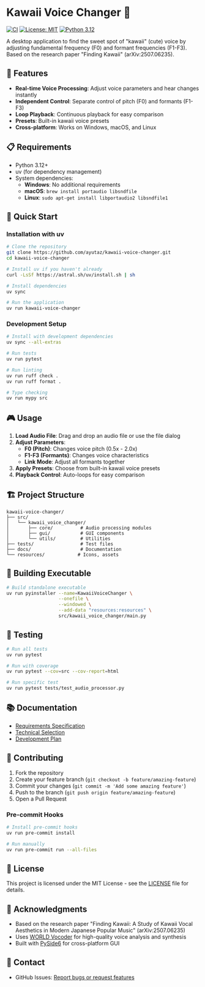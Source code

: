 # Kawaii Voice Changer 🎤

[![CI](https://github.com/ayutaz/kawaii-voice-changer/actions/workflows/ci.yml/badge.svg)](https://github.com/ayutaz/kawaii-voice-changer/actions/workflows/ci.yml)
[![License: MIT](https://img.shields.io/badge/License-MIT-yellow.svg)](https://opensource.org/licenses/MIT)
[![Python 3.12](https://img.shields.io/badge/python-3.12-blue.svg)](https://www.python.org/downloads/)

A desktop application to find the sweet spot of "kawaii" (cute) voice by adjusting fundamental frequency (F0) and formant frequencies (F1-F3). Based on the research paper "Finding Kawaii" (arXiv:2507.06235).

## 🌟 Features

- **Real-time Voice Processing**: Adjust voice parameters and hear changes instantly
- **Independent Control**: Separate control of pitch (F0) and formants (F1-F3)
- **Loop Playback**: Continuous playback for easy comparison
- **Presets**: Built-in kawaii voice presets
- **Cross-platform**: Works on Windows, macOS, and Linux

## 📋 Requirements

- Python 3.12+
- uv (for dependency management)
- System dependencies:
  - **Windows**: No additional requirements
  - **macOS**: `brew install portaudio libsndfile`
  - **Linux**: `sudo apt-get install libportaudio2 libsndfile1`

## 🚀 Quick Start

### Installation with uv

```bash
# Clone the repository
git clone https://github.com/ayutaz/kawaii-voice-changer.git
cd kawaii-voice-changer

# Install uv if you haven't already
curl -LsSf https://astral.sh/uv/install.sh | sh

# Install dependencies
uv sync

# Run the application
uv run kawaii-voice-changer
```

### Development Setup

```bash
# Install with development dependencies
uv sync --all-extras

# Run tests
uv run pytest

# Run linting
uv run ruff check .
uv run ruff format .

# Type checking
uv run mypy src
```

## 🎮 Usage

1. **Load Audio File**: Drag and drop an audio file or use the file dialog
2. **Adjust Parameters**:
   - **F0 (Pitch)**: Changes voice pitch (0.5x - 2.0x)
   - **F1-F3 (Formants)**: Changes voice characteristics
   - **Link Mode**: Adjust all formants together
3. **Apply Presets**: Choose from built-in kawaii voice presets
4. **Playback Control**: Auto-loops for easy comparison

## 🏗️ Project Structure

```
kawaii-voice-changer/
├── src/
│   └── kawaii_voice_changer/
│       ├── core/          # Audio processing modules
│       ├── gui/           # GUI components
│       └── utils/         # Utilities
├── tests/                 # Test files
├── docs/                  # Documentation
└── resources/            # Icons, assets
```

## 🔧 Building Executable

```bash
# Build standalone executable
uv run pyinstaller --name=KawaiiVoiceChanger \
                   --onefile \
                   --windowed \
                   --add-data "resources:resources" \
                   src/kawaii_voice_changer/main.py
```

## 🧪 Testing

```bash
# Run all tests
uv run pytest

# Run with coverage
uv run pytest --cov=src --cov-report=html

# Run specific test
uv run pytest tests/test_audio_processor.py
```

## 📚 Documentation

- [Requirements Specification](docs/requirements-specification.md)
- [Technical Selection](docs/technical-selection.md)
- [Development Plan](docs/development-plan.md)

## 🤝 Contributing

1. Fork the repository
2. Create your feature branch (`git checkout -b feature/amazing-feature`)
3. Commit your changes (`git commit -m 'Add some amazing feature'`)
4. Push to the branch (`git push origin feature/amazing-feature`)
5. Open a Pull Request

### Pre-commit Hooks

```bash
# Install pre-commit hooks
uv run pre-commit install

# Run manually
uv run pre-commit run --all-files
```

## 📄 License

This project is licensed under the MIT License - see the [LICENSE](LICENSE) file for details.

## 🙏 Acknowledgments

- Based on the research paper "Finding Kawaii: A Study of Kawaii Vocal Aesthetics in Modern Japanese Popular Music" (arXiv:2507.06235)
- Uses [WORLD Vocoder](https://github.com/mmorise/World) for high-quality voice analysis and synthesis
- Built with [PySide6](https://www.qt.io/qt-for-python) for cross-platform GUI

## 📮 Contact

- GitHub Issues: [Report bugs or request features](https://github.com/ayutaz/kawaii-voice-changer/issues)